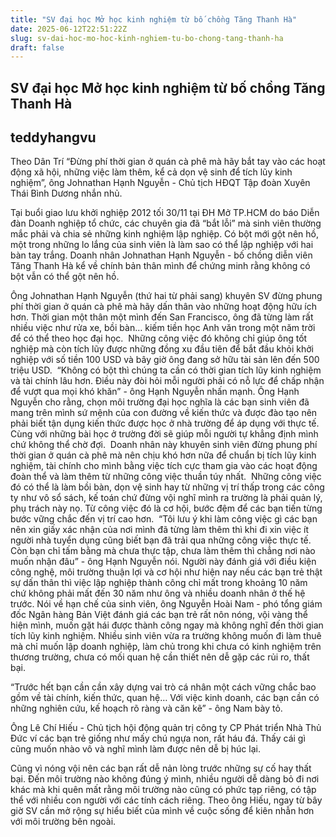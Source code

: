 ```yaml
---
title: "SV đại học Mở học kinh nghiệm từ bố chồng Tăng Thanh Hà"
date: 2025-06-12T22:51:22Z
slug: sv-dai-hoc-mo-hoc-kinh-nghiem-tu-bo-chong-tang-thanh-ha
draft: false
---
```


## SV đại học Mở học kinh nghiệm từ bố chồng Tăng Thanh Hà

## teddyhangvu

Theo Dân Trí
“Đừng phí thời gian ở quán cà phê mà hãy bắt tay vào các hoạt động xã hội, những việc làm thêm, kể cả dọn vệ sinh để tích lũy kinh nghiệm”, ông Johnathan Hạnh Nguyễn - Chủ tịch HĐQT Tập đoàn Xuyên Thái Bình Dương nhắn nhủ.

Tại buổi giao lưu khởi nghiệp 2012 tối 30/11 tại ĐH Mở TP.HCM do báo Diễn đàn Doanh nghiệp tổ chức, các chuyên gia đã “bắt lỗi” mà sinh viên thường mắc phải và chia sẻ những kinh nghiệm lập nghiệp.
Có bột mới gột nên hồ, một trong những lo lắng của sinh viên là làm sao có thể lập nghiệp với hai bàn tay trắng. Doanh nhân Johnathan Hạnh Nguyễn - bố chồng diễn viên Tăng Thanh Hà kể về chính bản thân mình để chứng minh rằng không có bột vẫn có thể gột nên hồ.

Ông Johnathan Hạnh Nguyễn (thứ hai từ phải sang) khuyên SV đừng phung phí thời gian ở quán cà phê mà hãy dấn thân vào những hoạt động hữu ích hơn. 
​Thời gian một thân một mình đến San Francisco, ông đã từng làm rất nhiều việc như rửa xe, bồi bàn… kiếm tiền học Anh văn trong một năm trời để có thể theo học đại học.​
​
 Những công việc đó không chỉ giúp ông tốt nghiệp mà còn tích lũy được những đồng xu đầu tiên để bắt đầu khỏi khởi nghiệp với số tiền 100 USD và bây giờ ông đang sở hữu tài sản lên đến 500 triệu USD.​
​
“Không có bột thì chúng ta cần có thời gian tích lũy kinh nghiệm và tài chính lâu hơn. Điều này đòi hỏi mỗi người phải có nỗ lực để chấp nhận để vượt qua mọi khó khăn” - ​ông Hạnh Nguyễn nhấn mạnh.​
​
Ông Hạnh Nguyễn cho rằng, chọn môi trường đại học nghĩa là các bạn sinh viên đã mang trên mình sứ mệnh của con đường về kiến thức và được đào tạo nên phải biết tận dụng kiến thức được học ở nhà trường để áp dụng với thực tế. Cùng với những bài học ở trường đời sẽ giúp mỗi người tự khẳng định mình chứ không thể chờ đợi.​
​
Doanh nhân này khuyên sinh viên đừng phung phí thời gian ở quán cà phê mà nên chịu khó hơn nữa để chuẩn bị tích lũy kinh nghiệm, tài chính cho mình bằng việc tích cực tham gia vào các hoạt động đoàn thể và làm thêm từ những công việc thuần túy nhất.​
​
Những công việc đó có thể là làm bồi bàn, dọn vệ sinh hay từ những vị trí thấp trong các công ty như vô sổ sách, kế toán chứ đừng vội nghĩ mình ra trường là phải quản lý, phụ trách này nọ. Từ công việc đó là cơ hội, bước đệm để các bạn tiến từng bước vững chắc đến vị trí cao hơn.​
​
“Tôi lưu ý khi làm công việc gì các bạn nên xin giấy xác nhận của nơi mình đã từng làm thêm thì khi đi xin việc ít người nhà tuyển dụng cũng biết bạn đã trải qua những công việc thực tế. Còn bạn chỉ tấm bằng mà chưa thực tập, chưa làm thêm thì chẳng nơi nào muốn nhận đâu”​ - ông Hạnh Nguyễn nói.
Người này đánh giá với điều kiện công nghệ, môi trường thuận lợi và cơ hội như hiện nay nếu các bạn trẻ thật sự dấn thân thì việc lập nghiệp thành công chỉ mất trong khoảng 10 năm chứ không phải mất đến 30 năm như ông và nhiều doanh nhân ở thế hệ trước.
Nói về hạn chế của sinh viên, ông Nguyễn Hoài Nam - phó tổng giám đốc Ngân hàng Bản Việt đánh giá các bạn trẻ rất nôn nóng, vội vàng thể hiện mình, muốn gặt hái được thành công ngay mà không nghĩ đến thời gian tích lũy kinh nghiệm. Nhiều sinh viên vừa ra trường không muốn đi làm thuê mà chỉ muốn lập doanh nghiệp, làm chủ trong khi chưa có kinh nghiệm trên thương trường, chưa có mối quan hệ cần thiết nên dễ gặp các rủi ro, thất bại.

“Trước hết bạn cần cần xây dựng vai trò cá nhân một cách vững chắc bao gồm về tài chính, kiến thức, quan hệ… Với việc kinh doanh, các bạn cần có những nghiên cứu, kế hoạch rõ ràng và căn kẽ” - ông Nam bày tỏ.

Ông Lê Chí Hiếu - Chủ tịch hội động quản trị công ty CP Phát triển Nhà Thủ Đức ví các bạn trẻ giống như mấy chú ngựa non, rất háu đá. Thấy cái gì cũng muốn nhào vô và nghĩ mình làm được nên dễ bị húc lại.

Cũng vì nóng vội nên các bạn rất dễ nản lòng trước những sự cố hay thất bại. Đến môi trường nào không đúng ý mình, nhiều người dễ dàng bỏ đi nơi khác mà khi quên mất rằng môi trường nào cũng có phức tạp riêng, có tập thể với nhiều con người với các tính cách riêng. Theo ông Hiếu, ngay từ bây giờ SV cần mở rộng sự hiểu biết của mình về cuộc sống để kiên nhẫn hơn với môi trường bên ngoài.